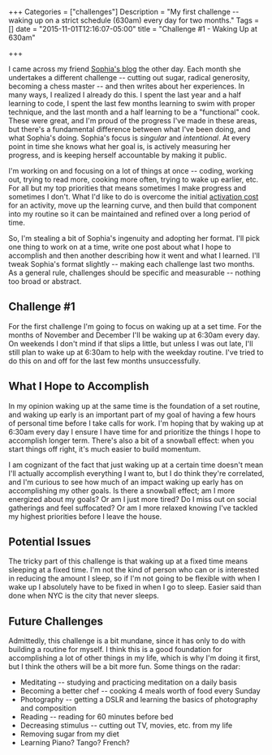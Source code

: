 +++
Categories = ["challenges"]
Description = "My first challenge -- waking up on a strict schedule (630am) every day for two months."
Tags = []
date = "2015-11-01T12:16:07-05:00"
title = "Challenge #1 - Waking Up at 630am"

+++

I came across my friend <a href="http://2015projectawesome.tumblr.com/" target="_blank">Sophia's blog</a> the other day. Each month she undertakes a different challenge -- cutting out sugar, radical generosity, becoming a chess master -- and then writes about her experiences. In many ways, I realized I already do this. I spent the last year and a half learning to code, I spent the last few months learning to swim with proper technique, and the last month and a half learning to be a "functional" cook. These were great, and I'm proud of the progress I've made in these areas, but there's a fundamental difference between what I've been doing, and what Sophia's doing. Sophia's focus is _singular_ and _intentional_. At every point in time she knows what her goal is, is actively measuring her progress, and is keeping herself accountable by making it public.

I'm working on and focusing on a lot of things at once -- coding, working out, trying to read more, cooking more often, trying to wake up earlier, etc. For all but my top priorities that means sometimes I make progress and sometimes I don't. What I'd like to do is overcome the initial <a href="http://www.scotthyoung.com/blog/2011/07/13/obsession/" target="_blank">activation cost</a> for an activity, move up the learning curve, and then build that component into my routine so it can be maintained and refined over a long period of time.

So, I'm stealing a bit of Sophia's ingenuity and adopting her format. I'll pick one thing to work on at a time, write one post about what I hope to accomplish and then another describing how it went and what I learned. I'll tweak Sophia's format slightly -- making each challenge last two months. As a general rule, challenges should be specific and measurable -- nothing too broad or abstract.

## Challenge #1
For the first challenge I'm going to focus on waking up at a set time. For the months of November and December I'll be waking up at 6:30am every day. On weekends I don't mind if that slips a little, but unless I was out late, I'll still plan to wake up at 6:30am to help with the weekday routine. I've tried to do this on and off for the last few months unsuccessfully.

## What I Hope to Accomplish
In my opinion waking up at the same time is the foundation of a set routine, and waking up early is an important part of my goal of having a few hours of personal time before I take calls for work. I'm hoping that by waking up at 6:30am every day I ensure I have time for and prioritize the things I hope to accomplish longer term. There's also a bit of a snowball effect: when you start things off right, it's much easier to build momentum.

I am cognizant of the fact that just waking up at a certain time doesn't mean I'll actually accomplish everything I want to, but I do think they're correlated, and I'm curious to see how much of an impact waking up early has on accomplishing my other goals. Is there a snowball effect; am I more energized about my goals? Or am I just more tired? Do I miss out on social gatherings and feel suffocated? Or am I more relaxed knowing I've tackled my highest priorities before I leave the house. 

## Potential Issues
The tricky part of this challenge is that waking up at a fixed time means sleeping at a fixed time. I'm not the kind of person who can or is interested in reducing the amount I sleep, so if I'm not going to be flexible with when I wake up I absolutely have to be fixed in when I go to sleep. Easier said than done when NYC is the city that never sleeps.

## Future Challenges
Admittedly, this challenge is a bit mundane, since it has only to do with building a routine for myself. I think this is a good foundation for accomplishing a lot of other things in my life, which is why I'm doing it first, but I think the others will be a bit more fun. Some things on the radar:

 - Meditating -- studying and practicing meditation on a daily basis
 - Becoming a better chef -- cooking 4 meals worth of food every Sunday
 - Photography -- getting a DSLR and learning the basics of photography and composition
 - Reading -- reading for 60 minutes before bed
 - Decreasing stimulus -- cutting out TV, movies, etc. from my life
 - Removing sugar from my diet
 - Learning Piano? Tango? French?
